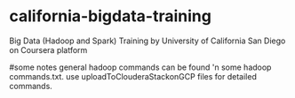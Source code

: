 # california-bigdata-training
Big Data (Hadoop and Spark) Training by University of California San Diego on Coursera platform

#some notes
general hadoop commands can be found 'n some hadoop commands.txt. use uploadToClouderaStackonGCP files for detailed commands.

